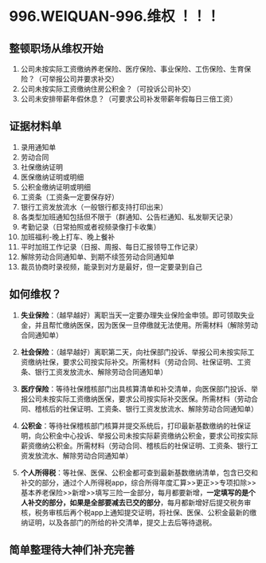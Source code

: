 # 996.WEIQUAN-996.维权 ！！！

## 整顿职场从维权开始

1. 公司未按实际工资缴纳养老保险、医疗保险、事业保险、工伤保险、生育保险？（可举报公司并要求补交）
2. 公司未按实际工资缴纳住房公积金？（可投诉公司补交）
3. 公司未安排带薪年假休息？（可要求公司补发带薪年假每日三倍工资）

## 证据材料单

1. 录用通知单
2. 劳动合同
3. 社保缴纳证明
4. 医保缴纳证明或明细
5. 公积金缴纳证明或明细
6. 工资条（工资条一定要保存好）
7. 银行工资发放流水（一般银行都支持打印出来）
8. 各类型加班通知包括但不限于（群通知、公告栏通知、私发聊天记录）
9. 考勤记录（日常拍照或者视频录像打卡收集）
10. 加班福利-晚上打车、晚上餐补
11. 平时加班工作记录（日报、周报、每日汇报领导工作记录）
12. 解除劳动合同通知单、到期不续签劳动合同通知单
13. 裁员协商时录视频，能录到对方是最好，但一定要录到自己

## 如何维权？

1. **失业保险**：（越早越好）离职当天一定要办理失业保险金申领。即可领取失业金，并且帮忙缴纳医保，因为医保一旦停缴就无法使用。所需材料（解除劳动合同通知单）

2. **社会保险**：（越早越好）离职第二天，向社保部门投诉、举报公司未按实际工资缴纳社保，要求公司按实际补交。所需材料（劳动合同、社保证明、工资条、银行工资发放流水、解除劳动合同通知单）

3. **医疗保险**：等待社保稽核部门出具核算清单和补交清单，向医保部门投诉、举报公司未按实际工资缴纳医保，要求公司按实际补交医保。所需材料（劳动合同、稽核后的社保证明、工资条、银行工资发放流水、解除劳动合同通知单）

4. **公积金**：等待社保稽核部门核算并提交系统后，打印最新基数缴纳的社保证明，向公积金中心投诉、举报公司未按实际薪资缴纳公积金，要求公司按实际薪资缴纳公积金。所需材料（劳动合同、稽核后的社保证明、工资条、银行工资发放流水、解除劳动合同通知单）

5. **个人所得税**：等社保、医保、公积金都可查到最新基数缴纳清单，包含已交和补交的部分，通过个人所得税app，综合所得年度汇算>>更正>>专项扣除>>基本养老保险>>新增>>填写三险一金部分，每月都要新增，**一定填写的是个人补交的部分，如果是全部要减去已交的部分**，每月都新增好后提交税务审核，税务审核后再个税app上通知提交证明，将社保、医保、公积金最新的缴纳证明，以及各部门的所给的补交清单，提交上去后等待退税。

## 简单整理待大神们补充完善